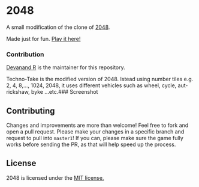 # 2048
A small modification of the clone of [2048](http://gabrielecirulli.github.io/2048/).

Made just for fun. [Play it here!](https://devanandr.github.io/)

### Contribution

[Devanand R](https://github.com/devanandR) is the maintainer for this repository.


Techno-Take is the modified version of 2048. Istead using number tiles e.g. 2, 4, 8,..., 1024, 2048,
it uses different vehicles such as wheel, cycle, aut-rickshaw, byke ...etc.### Screenshot


## Contributing
Changes and improvements are more than welcome! Feel free to fork and open a pull request. Please make your changes in a specific branch and request to pull into `master1`! If you can, please make sure the game fully works before sending the PR, as that will help speed up the process.

## License
2048 is licensed under the [MIT license.](https://github.com/devanandR/techno-take/blob/master1/LICENSE.txt)

